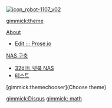 <!--
  -- Name of your wiki
  -- Do NOT remove the leading `#` character.
  -->

#
[![icon_robot-1107_v02](https://cloud.githubusercontent.com/assets/12775748/11586554/45bf4fd6-9ab7-11e5-91af-481ada800b23.png)](http://dymaxionkim.github.io)

<!--
  -- Default theme
  -- (Read: http://dynalon.github.io/mdwiki/#!customizing.md#Theme_chooser)
  -->
[gimmick:theme](bootstrap)


<!--
  -- Navigation
  -- (Read: http://dynalon.github.io/mdwiki/#!quickstart.md#Adding_a_navigation)
  -->


<!-- A more complex navigation example: ---------------------------------------- -->

[About]()

  * [Edit ::: Prose.io](http://prose.io)

[NAS 구축]()

  * [32비트 넷북 NAS](pages/Setting_NAS.md)
  * [테스트](https://rawgit.com/dymaxionkim/Dodaam_Education/master/0101.slides.html)




<!--
  -- Let the user choose a theme
  -- (Read: http://dynalon.github.io/mdwiki/#!quickstart.md#Adding_a_navigation)
-->
[gimmick:themechooser](Choose theme)



<!-- ---------------------------------------------------------------------------- -->

<!--
  -- Change the Language
  -- Could be useful when there's more than one language wiki.
-->
<!--
[Change the Language]()

  * [English (United States)](/en_US/)
  * [English (United Kingdom)](/en_GB/)
  * [Italian](/it/)
-->

[gimmick:Disqus](dymaxionkim)
[gimmick: math]()
